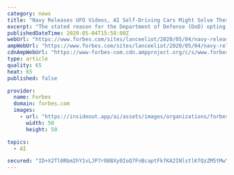 ```yaml
---
category: news
title: "Navy Releases UFO Videos, AI Self-Driving Cars Might Solve These Mysteries"
excerpt: "The stated reason for the Department of Defense (DoD) opting to release the videos consisted of wanting to set the record straight about the authenticity of the videos, doing so because the videos had prior been surreptitiously leaked,"
publishedDateTime: 2020-05-04T15:58:00Z
webUrl: "https://www.forbes.com/sites/lanceeliot/2020/05/04/navy-releases-ufo-videos-ai-self-driving-cars-might-solve-these-mysteries/"
ampWebUrl: "https://www.forbes.com/sites/lanceeliot/2020/05/04/navy-releases-ufo-videos-ai-self-driving-cars-might-solve-these-mysteries/amp/"
cdnAmpWebUrl: "https://www-forbes-com.cdn.ampproject.org/c/s/www.forbes.com/sites/lanceeliot/2020/05/04/navy-releases-ufo-videos-ai-self-driving-cars-might-solve-these-mysteries/amp/"
type: article
quality: 65
heat: 65
published: false

provider:
  name: Forbes
  domain: forbes.com
  images:
    - url: "https://insideout.app/ai/assets/images/organizations/forbes.com-50x50.jpg"
      width: 50
      height: 50

topics:
  - AI

secured: "ID+X2Tl0Rbm2hY1vLJP7rO8BXy0IoQ7FnBcaptFkfKA2INlstlKfQzZM5tMwYCKncRgfzk/u4tKNBL+HDuOSvXN0Mw09P7R8E/832Y6nH+LdUW8Pe8Sb1IJNVN5xyqxtC5B+LgiFqlHEo2sQR/j5SIRkCWY37awkM9A3QiRWC74FprjHk+/O+31v03YdjJG+6awEkDJ6Nr/ZcC+djdnCB1q7yh9gD0spQlbXECXRM5NkG05nK0Co27hSv+3BeEkOCNkzPRMRD5IVtUv7t0lx+aORsnBPJdau4Y/ynoN5EGbWIo7N+bfNeI7g37K6zJ0th6qHyngQkoN5SGShW6kU3GfFK1bs78kSpkgvF8jKvIEdQJpq91ZcyI1JApJu3DK5nYSmtOMQLGqMkON8nO/qqNk0jCLxaVeSaCjVtRi1SjnXA3PwAIKXubGXF3MN1dUYT7g3W8a9a0dNxHWQTMjiImMS8lYbkNgzfu8fMI9+8T8=;rEaBC6RDthRmmVIhqB1/Rw=="
---
```



